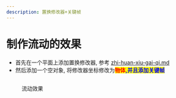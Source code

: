 ```yaml
---
description: 置换修改器+关键帧
---
```


# 制作流动的效果

* 首先在一个平面上添加置换修改器,  参考 [zhi-huan-xiu-gai-qi.md](../xiu-gai-qi/zhi-huan-xiu-gai-qi.md "mention")
* 然后添加一个空对象,  将修改器坐标修改为<mark style="color:red;">**物体**</mark><mark style="color:blue;">**,并且添加关键帧**</mark>

<figure><img src="../.gitbook/assets/流动效果.gif" alt=""><figcaption><p>流动效果</p></figcaption></figure>



